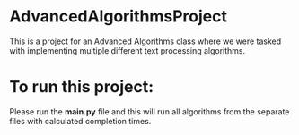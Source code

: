 # AdvancedAlgorithmsProject
This is a project for an Advanced Algorithms class where we were tasked with implementing multiple different text processing algorithms.
# To run this project: 
Please run the **main.py** file and this will run all algorithms from the separate files with calculated completion times.
